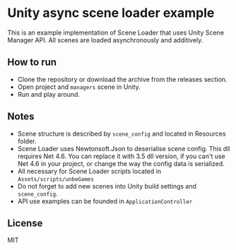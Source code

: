 # Unity async scene loader example

This is an example implementation of Scene Loader that uses Unity Scene Manager API. All scenes are loaded asynchronously and additively. 

## How to run

* Clone the repository or download the archive from the releases section.
* Open project and `managers` scene in Unity.
* Run and play around.

## Notes

* Scene structure is described by `scene_config` and located in Resources folder.
* Scene Loader uses Newtonsoft.Json to deserialise scene config. This dll requires Net 4.6. You can replace it with 3.5 dll version, if you can't use Net 4.6 in your project, or change the way the config data is serialized. 
* All necessary for Scene Loader scripts located in `Assets/scripts/unbeGames`
* Do not forget to add new scenes into Unity build settings and `scene_config`.
* API use examples can be founded in `ApplicationController`

## License

MIT
